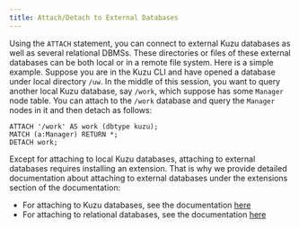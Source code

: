 ```yaml
---
title: Attach/Detach to External Databases
---
```

Using the `ATTACH` statement, you can connect to external Kuzu databases as well as several relational DBMSs.
These directories or files of these external databases can be both local or in a remote file system. Here is a simple
example. Suppose you are in the Kuzu CLI and have opened a database under local directory `/uw`. In the middle of this
session, you want to query another local Kuzu database, say `/work`, which suppose has some `Manager` node table.
You can attach to the `/work` database and query the `Manager` nodes in it and then detach as follows:

```
ATTACH '/work' AS work (dbtype kuzu);
MATCH (a:Manager) RETURN *;
DETACH work;
```
Except for attaching to local Kuzu databases, attaching to external databases requires installing an extension.
That is why we provide detailed documentation about attaching to external databases under the extensions section 
of the documentation:
- For attaching to Kuzu databases, see the documentation [here](/extensions/attach/kuzu)
- For attaching to relational databases, see the documentation [here](/extensions/attach/rdbms)
